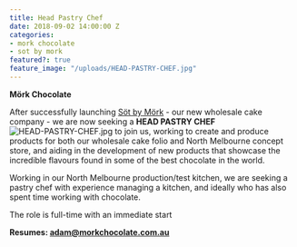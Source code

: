 ```yaml
---
title: Head Pastry Chef
date: 2018-09-02 14:00:00 Z
categories:
- mork chocolate
- sot by mork
featured?: true
feature_image: "/uploads/HEAD-PASTRY-CHEF.jpg"
---
```


**Mörk Chocolate**


After successfully launching [Söt by Mörk](http://sotbymork.com.au) - our new wholesale cake company - we are now seeking a **HEAD PASTRY CHEF**![HEAD-PASTRY-CHEF.jpg](/uploads/HEAD-PASTRY-CHEF.jpg) to join us, working to create and produce products for both our wholesale cake folio and North Melbourne concept store, and aiding in the development of new products that showcase the incredible flavours found in some of the best chocolate in the world.


Working in our North Melbourne production/test kitchen, we are seeking a pastry chef with experience managing a kitchen, and ideally who has also spent time working with chocolate.


The role is full-time with an immediate start


**Resumes: adam@morkchocolate.com.au**
